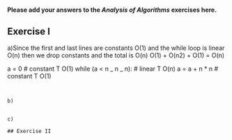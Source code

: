 #### Please add your answers to the **_Analysis of Algorithms_** exercises here.

## Exercise I

a)Since the first and last lines are constants O(1) and the while loop is linear O(n) then we drop constants and the total is O(n)
O(1) + O(n2) + O(1) = O(n)

a = 0 # constant T O(1)
while (a < n _ n _ n): # linear T O(n)
a = a + n \* n # constant T O(1)

```


b)


c)

## Exercise II
```
